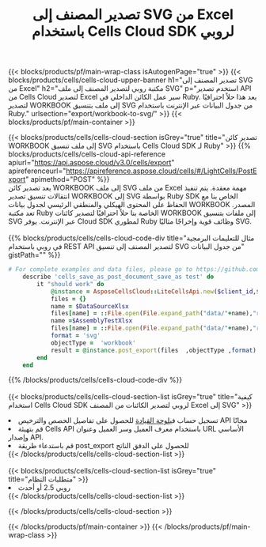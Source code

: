 ﻿---
title:  تصدير المصنف إلى SVG من Excel باستخدام Cells Cloud SDK لروبي
description:  Aspose.Cells Cloud REST API يدعم تصدير الملفات بتنسيق {0} إلى {1} باستخدام {2}.
---
{{< blocks/products/pf/main-wrap-class isAutogenPage="true" >}}
{{< blocks/products/cells/cells-cloud-upper-banner h1="تصدير المصنف إلى SVG من Excel" h2="مكتبة روبي لتصدير المصنف إلى ملف SVG" p="استخدم تصدير API من Cells Cloud لتصدير Excel سير عمل الكائن الداخلي في Ruby. يعد هذا حلاً احترافيًا لتصدير WORKBOOK إلى ملف بتنسيق SVG من جدول البيانات عبر الإنترنت باستخدام Ruby." urlsection="export/workbook-to-svg/" >}}
{{< blocks/products/pf/main-container >}}

{{< blocks/products/cells/cells-cloud-section isGrey="true" title="تصدير كائن WORKBOOK إلى ملف تنسيق SVG باستخدام Cells Cloud SDK لـ Ruby" >}}
{{% blocks/products/cells/cells-cloud-api-reference apiurl="https://api.aspose.cloud/v3.0/cells/export" apireferenceurl="https://apireference.aspose.cloud/cells/#/LightCells/PostExport" apimethod="POST" %}}
<br/>
يعد تصدير كائن WORKBOOK إلى ملف SVG من ملف Excel مهمة معقدة. يتم تنفيذ انتقالات تنسيق تصدير WORKBOOK إلى SVG بواسطة Ruby SDK الخاص بنا مع الحفاظ على المحتوى الهيكلي والمنطقي الرئيسي لجدول بيانات WORKBOOK المصدر. تعد مكتبة Ruby الخاصة بنا حلاً احترافيًا لتصدير كائنات WORKBOOK إلى ملفات بتنسيق SVG عبر الإنترنت. يوفر Cloud SDK لمطوري Ruby وظائف قوية وإخراجًا مثاليًا SVG.
<br/>
<br/>
{{% blocks/products/cells/cells-cloud-code-div title="مثال للتعليمات البرمجية في روبي باستخدام REST API لتصدير المصنف إلى تنسيق SVG من جدول البيانات" gistPath="" %}}
  
```ruby
# For complete examples and data files, please go to https://github.com/aspose-cells-cloud/aspose-cells-cloud-ruby/
    describe 'cells_save_as_post_document_save_as test' do
        it "should work" do
            @instance = AsposeCellsCloud::LiteCellsApi.new($client_id,$client_secret,"v3.0","https://api.aspose.cloud/")
            files = {}      
            name = $DataSourceXlsx
            files[name] = ::File.open(File.expand_path("data/"+name),"r") 
            name =$AssemblyTestXlsx 
            files[name] = ::File.open(File.expand_path("data/"+name),"r")
            format = 'svg'
            objectType =  'workbook'
            result = @instance.post_export(files  ,objectType ,format)    
        end
    end
```
   
{{% /blocks/products/cells/cells-cloud-code-div %}}
<br/>
<br/>
{{< blocks/products/cells/cells-cloud-section-list isGrey="true" title="كيفية استخدام Cells Cloud SDK لروبي لتصدير الكائنات من المصنف Excel إلى SVG" >}}
<li> تسجيل حساب في<a href="https://dashboard.aspose.cloud/">لوحة القيادة</a> للحصول على تفاصيل الحصص والترخيص API مجانًا</li>
<li>قم بتهيئة Cells API باستخدام معرف العميل وسر العميل وعنوان URL الأساسي وإصدار API.</li>
<li>قم باستدعاء طريقة post_export للحصول على الدفق الناتج</li>
{{< /blocks/products/cells/cells-cloud-section-list >}}
<br/>
<br/>
{{< blocks/products/cells/cells-cloud-section-list isGrey="true" title="متطلبات النظام" >}}
<li>روبي 2.5 أو أحدث</li>
{{< /blocks/products/cells/cells-cloud-section-list >}}

{{< /blocks/products/cells/cells-cloud-section >}}

{{< /blocks/products/pf/main-container >}}
{{< /blocks/products/pf/main-wrap-class >}}

